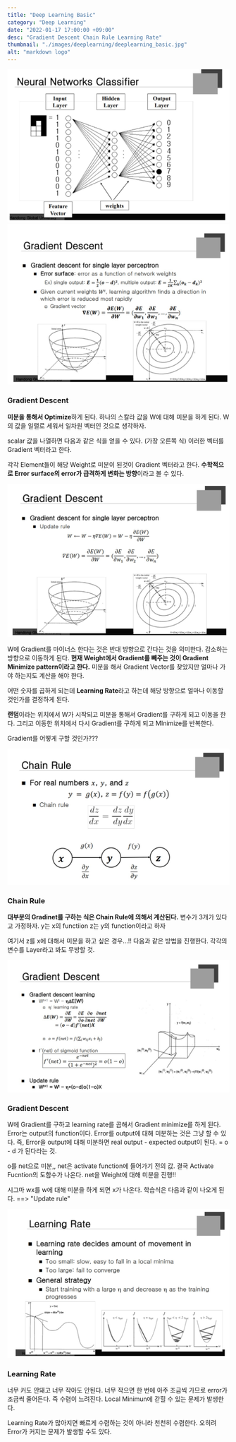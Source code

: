 ```yaml
---
title: "Deep Learning Basic"
category: "Deep Learning"
date: "2022-01-17 17:00:00 +09:00"
desc: "Gradient Descent Chain Rule Learning Rate"
thumbnail: "./images/deeplearning/deeplearning_basic.jpg"
alt: "markdown logo"
---
```


![img](images/deeplearning_img/5_1.jpg)
![img](images/deeplearning_img/5_2.jpg)
### Gradient Descent
**미분을 통해서 Optimize**하게 된다. 하나의 스칼라 값을 W에 대해 미분을 하게 된다. W의 값을 일렬로 세워서 일차원 벡터인 것으로 생각하자.

scalar 값을 나열하면 다음과 같은 식을 얻을 수 있다. (가장 오른쪽 식) 이러한 벡터를 Gradient 벡터라고 한다.

각각 Element들이 해당 Weight로 미분이 된것이 Gradient 벡터라고 한다. **수학적으로 Error surface의 error가 급격하게 변화는 방향**이라고 볼 수 있다.

![img](images/deeplearning_img/5_3.jpg)

W에 Gradient를 마이너스 한다는 것은 반대 방향으로 간다는 것을 의미한다. 감소하는 방향으로 이동하게 된다. **현재 Weight에서 Gradient를 빼주는 것이 Gradient Minimize pattern이라고 한다.** 미분을 해서 Gradient Vector를 찾았지만 얼마나 가야 하는지도 계산을 해야 한다.

어떤 숫자를 곱하게 되는데 **Learning Rate**라고 하는데 해당 방향으로 얼마나 이동할 것인가를 결정하게 된다.

**랜덤**이라는 위치에서 W가 시작되고 미분을 통해서 Gradient를 구하게 되고 이동을 한다. 그리고 이동한 위치에서 다시 Gradient를 구하게 되고 MInimize를 반복한다.

Gradient를 어떻게 구할 것인가???

![img](images/deeplearning_img/5_4.jpg)
### Chain Rule

**대부분의 Gradinet를 구하는 식은 Chain Rule에 의해서 계산된다.** 변수가 3개가 있다고 가정하자. y는 x의 functiion z는 y의 function이라고 하자

여기서 z를 x에 대해서 미분을 하고 싶은 경우...!! 다음과 같은 방법을 진행한다. 각각의 변수를 Layer라고 봐도 무방할 것.

![img](images/deeplearning_img/5_5.jpg)
### Gradient Descent

W에 Gradient를 구하고 learning rate를 곱해서 Gradient minimize를 하게 된다. Error는 output의 function이다. Error를 output에 대해 미분하는 것은 그냥 할 수 있다. 즉, Error을 output에 대해 미분하면 real output - expected output이 된다. = o - d 가 된다라는 것.

o를 net으로 미분,, net은 activate function에 들어가기 전의 값. 결국 Activate Fucntion의 도함수가 나온다. net을 Weight에 대해 미분을 진행!!
 

시그마 wx를 w에 대해 미분을 하게 되면 x가 나온다. 학습식은 다음과 같이 나오게 된다. ==> "Update rule"

![img](images/deeplearning_img/5_6.jpg)
### Learning Rate

너무 커도 안돼고 너무 작아도 안된다. 너무 작으면 한 번에 아주 조금씩 가므로 error가 조금씩 줄어든다. 즉 수렴이 느려진다. Local Minimun에 갇힐 수 있는 문제가 발생한다.

Learning Rate가 많아지면 빠르게 수렴하는 것이 아니라 천천히 수렴한다. 오히려 Error가 커지는 문제가 발생할 수도 있다.